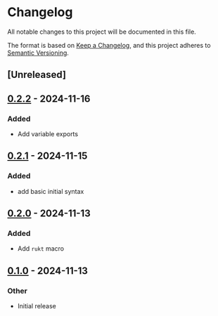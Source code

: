 # Changelog

All notable changes to this project will be documented in this file.

The format is based on [Keep a Changelog](https://keepachangelog.com/en/1.0.0/),
and this project adheres to [Semantic Versioning](https://semver.org/spec/v2.0.0.html).

## [Unreleased]

## [0.2.2](https://github.com/vberlier/rukt/compare/v0.2.1...v0.2.2) - 2024-11-16

### Added

- Add variable exports

## [0.2.1](https://github.com/vberlier/rukt/compare/v0.2.0...v0.2.1) - 2024-11-15

### Added

- add basic initial syntax

## [0.2.0](https://github.com/vberlier/rukt/compare/v0.1.0...v0.2.0) - 2024-11-13

### Added

- Add `rukt` macro

## [0.1.0](https://github.com/vberlier/rukt/releases/tag/v0.1.0) - 2024-11-13

### Other

- Initial release
